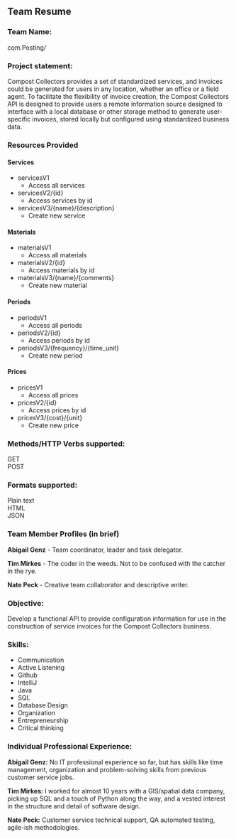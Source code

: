 ## Team Resume

### Team Name:
com.Posting/

### Project statement:
Compost Collectors provides a set of standardized services, and invoices could be generated for users in any location, whether an office or a field agent.  To facilitate the flexibility of invoice creation, the Compost Collectors API is designed to provide users a remote information source designed to interface with a local database or other storage method to generate user-specific invoices, stored locally but configured using standardized business data.

### Resources Provided
#### Services
* servicesV1
  * Access all services
* servicesV2/{id}
  * Access services by id
* servicesV3/{name}/{description}
  * Create new service
#### Materials
* materialsV1
  * Access all materials
* materialsV2/{id}
  * Access materials by id
* materialsV3/{name}/{comments}
  * Create new material
#### Periods
* periodsV1
  * Access all periods
* periodsV2/{id}
  * Access periods by id
* periodsV3/{frequency}/{time_unit}
  * Create new period
#### Prices
* pricesV1
  * Access all prices
* pricesV2/{id}
  * Access prices by id
* pricesV3/{cost}/{unit}
  * Create new price

### Methods/HTTP Verbs supported:
GET<br>
POST<br>

### Formats supported:
Plain text<br>
HTML<br>
JSON

### Team Member Profiles (in brief)
**Abigail Genz** - Team coordinator, leader and task delegator. 

**Tim Mirkes** - The coder in the weeds.  Not to be confused with the catcher in the rye.

**Nate Peck** - Creative team collaborator and descriptive writer.

### Objective:
Develop a functional API to provide configuration information for use in the construction of service invoices for the Compost Collectors business.

### Skills:

- Communication
- Active Listening
- Github
- IntelliJ
- Java
- SQL
- Database Design
- Organization
- Entrepreneurship
- Critical thinking


### Individual Professional Experience:

**Abigail Genz:**
No IT professional experience so far, but has skills like time management, organization and problem-solving skills from previous customer service jobs.  

**Tim Mirkes:**
I worked for almost 10 years with a GIS/spatial data company, picking up SQL and a touch of Python along the way, and a vested interest in the structure and detail of software design.

**Nate Peck:**
Customer service technical support, QA automated testing, agile-ish methodologies.